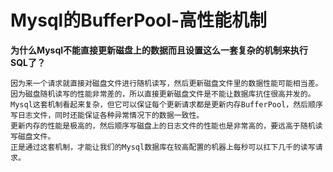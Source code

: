 # Mysql的BufferPool-高性能机制

**为什么Mysql不能直接更新磁盘上的数据而且设置这么一套复杂的机制来执行SQL了？**

```
因为来一个请求就直接对磁盘文件进行随机读写，然后更新磁盘文件里的数据性能可能相当差。
因为磁盘随机读写的性能非常差的，所以直接更新磁盘文件是不能让数据库抗住很高并发的。
Mysql这套机制看起来复杂，但它可以保证每个更新请求都是更新内存BufferPool，然后顺序写日志文件，同时还能保证各种异常情况下的数据一致性。
更新内存的性能是极高的，然后顺序写磁盘上的日志文件的性能也是非常高的，要远高于随机读写磁盘文件。
正是通过这套机制，才能让我们的Mysql数据库在较高配置的机器上每秒可以扛下几千的读写请求。
```




